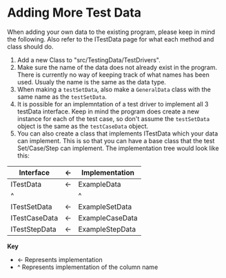 # Adding More Test Data
When adding your own data to the existing program, please keep in mind the following. Also refer to the ITestData page for what each method and class should do.
1. Add a new Class to "src/TestingData/TestDrivers".
1. Make sure the name of the data does not already exist in the program. There is currently no way of keeping track of what names has been used. Usualy the name is the same as the data type.
2. When making a `testSetData`, also make a `GeneralData` class with the same name as the `testSetData`.
3. It is possible for an implemntation of a test driver to implement all 3 testData interface. Keep in mind the program does create a new instance for each of the test case, so don't assume the `testSetData` object is the same as the `testCaseData` object.
4. You can also create a class that implements ITestData which your data can implement. This is so that you can have a base class that the test Set/Case/Step can implement. The implementation tree would look like this:

|Interface|<-|Implementation|
|---|---|---
|ITestData | <- | ExampleData|
|^||^|
|ITestSetData|<-|ExampleSetData|
|ITestCaseData|<-|ExampleCaseData|
|ITestStepData|<-|ExampleStepData|

**Key**
* <- Represents implementation
* ^ Represents implementation of the column name